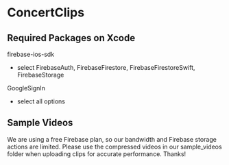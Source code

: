 # ConcertClips

## Required Packages on Xcode
firebase-ios-sdk
- select FirebaseAuth, FirebaseFirestore, FirebaseFirestoreSwift, FirebaseStorage

GoogleSignIn
- select all options

## Sample Videos
We are using a free Firebase plan, so our bandwidth and Firebase storage actions are limited. Please use the compressed videos in our sample_videos folder when uploading clips for accurate performance. Thanks!
